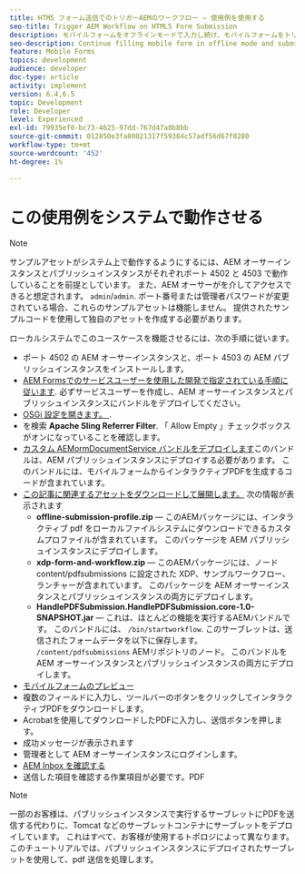 ```yaml
---
title: HTM5 フォーム送信でのトリガーAEMのワークフロー — 使用例を使用する
seo-title: Trigger AEM Workflow on HTML5 Form Submission
description: モバイルフォームをオフラインモードで入力し続け、モバイルフォームをトリガーAEMワークフローに送信します
seo-description: Continue filling mobile form in offline mode and submit mobile form to trigger AEM workflow
feature: Mobile Forms
topics: development
audience: developer
doc-type: article
activity: implement
version: 6.4,6.5
topic: Development
role: Developer
level: Experienced
exl-id: 79935ef0-bc73-4625-97dd-767d47a8b8bb
source-git-commit: 012850e3fa80021317f59384c57adf56d67f0280
workflow-type: tm+mt
source-wordcount: '452'
ht-degree: 1%

---
```


# この使用例をシステムで動作させる

>[!NOTE]
>
>サンプルアセットがシステム上で動作するようにするには、AEM オーサーインスタンスとパブリッシュインスタンスがそれぞれポート 4502 と 4503 で動作していることを前提としています。 また、AEM オーサーがを介してアクセスできると想定されます。 `admin`/`admin`. ポート番号または管理者パスワードが変更されている場合、これらのサンプルアセットは機能しません。 提供されたサンプルコードを使用して独自のアセットを作成する必要があります。

ローカルシステムでこのユースケースを機能させるには、次の手順に従います。

* ポート 4502 の AEM オーサーインスタンスと、ポート 4503 の AEM パブリッシュインスタンスをインストールします。
* [AEM Formsでのサービスユーザーを使用した開発で指定されている手順に従います](https://experienceleague.adobe.com/docs/experience-manager-learn/forms/adaptive-forms/service-user-tutorial-develop.html). 必ずサービスユーザーを作成し、AEM オーサーインスタンスとパブリッシュインスタンスにバンドルをデプロイしてください。
* [OSGi 設定を開きます。 ](http://localhost:4503/system/console/configMgr).
* を検索  **Apache Sling Referrer Filter**. 「 Allow Empty 」チェックボックスがオンになっていることを確認します。
* [カスタム AEMormDocumentService バンドルをデプロイします](/help/forms/assets/common-osgi-bundles/AEMFormsDocumentServices.core-1.0-SNAPSHOT.jar)このバンドルは、AEM パブリッシュインスタンスにデプロイする必要があります。 このバンドルには、モバイルフォームからインタラクティブPDFを生成するコードが含まれています。
* [この記事に関連するアセットをダウンロードして展開します。](assets/offline-pdf-submission-assets.zip) 次の情報が表示されます
   * **offline-submission-profile.zip**  — このAEMパッケージには、インタラクティブ pdf をローカルファイルシステムにダウンロードできるカスタムプロファイルが含まれています。 このパッケージを AEM パブリッシュインスタンスにデプロイします。
   * **xdp-form-and-workflow.zip**  — このAEMパッケージには、ノード content/pdfsubmissions に設定された XDP、サンプルワークフロー、ランチャーが含まれています。 このパッケージを AEM オーサーインスタンスとパブリッシュインスタンスの両方にデプロイします。
   * **HandlePDFSubmission.HandlePDFSubmission.core-1.0-SNAPSHOT.jar**  — これは、ほとんどの機能を実行するAEMバンドルです。 このバンドルには、 `/bin/startworkflow`. このサーブレットは、送信されたフォームデータを以下に保存します。 `/content/pdfsubmissions` AEMリポジトリのノード。 このバンドルを AEM オーサーインスタンスとパブリッシュインスタンスの両方にデプロイします。
* [モバイルフォームのプレビュー](http://localhost:4503/content/dam/formsanddocuments/testsubmision.xdp/jcr:content)
* 複数のフィールドに入力し、ツールバーのボタンをクリックしてインタラクティブPDFをダウンロードします。
* Acrobatを使用してダウンロードしたPDFに入力し、送信ボタンを押します。
* 成功メッセージが表示されます
* 管理者として AEM オーサーインスタンスにログインします。
* [AEM Inbox を確認する](http://localhost:4502/aem/inbox)
* 送信した項目を確認する作業項目が必要です。PDF

>[!NOTE]
>
>一部のお客様は、パブリッシュインスタンスで実行するサーブレットにPDFを送信する代わりに、Tomcat などのサーブレットコンテナにサーブレットをデプロイしています。 これはすべて、お客様が使用するトポロジによって異なります。このチュートリアルでは、パブリッシュインスタンスにデプロイされたサーブレットを使用して、pdf 送信を処理します。
